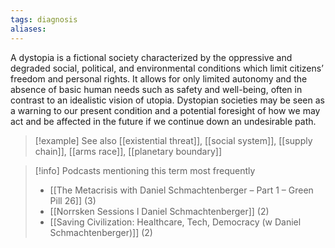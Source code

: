 ```yaml
---
tags: diagnosis
aliases:
---
```


A dystopia is a fictional society characterized by the oppressive and degraded social, political, and environmental conditions which limit citizens’ freedom and personal rights. It allows for only limited autonomy and the absence of basic human needs such as safety and well-being, often in contrast to an idealistic vision of utopia. Dystopian societies may be seen as a warning to our present condition and a potential foresight of how we may act and be affected in the future if we continue down an undesirable path.

> [!example] See also
> [[existential threat]], [[social system]], [[supply chain]], [[arms race]], [[planetary boundary]]

> [!info] Podcasts mentioning this term most frequently
> * [[The Metacrisis with Daniel Schmachtenberger – Part 1 – Green Pill 26]] (3)
> * [[Norrsken Sessions l Daniel Schmachtenberger]] (2)
> * [[Saving Civilization: Healthcare, Tech, Democracy (w Daniel Schmachtenberger)]] (2)